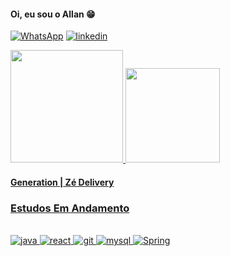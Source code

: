 #### Oi, eu sou o Allan 😁
[![WhatsApp](https://img.shields.io/badge/WhatsApp-25D366?style=for-the-badge&logo=whatsapp&logoColor=white)](https://wa.me/+5513974049540)
[![linkedin](https://img.shields.io/badge/LinkedIn-0077B5?style=for-the-badge&logo=linkedin&logoColor=white)](https://www.llinkedin.com/in/allanpires95)

<div>
  <a href="https://github.com/AllanPires95">
    <img height="180em" src="https://github-readme-stats.vercel.app/api?username=allanpires95&show_icons=true&theme=dark&include_all_commits=true&count_private=true"/>
    <img height="151em" src="https://github-readme-stats.vercel.app/api/top-langs/?username=allanpires95&layout=compact&langs_count=16&theme=dark"/>
    
####  Generation | Zé Delivery
### Estudos Em Andamento
      
<div style="display: inline_block"><br/>
    <img algin="center" alt="java" src="https://img.shields.io/badge/Java-ED8B00?style=for-the-badge&logo=java&logoColor=white" />
    <img algin="center" alt="react" src="https://img.shields.io/badge/React-20232A?style=for-the-badge&logo=react&logoColor=61DAFB" />
    <img algin="center" alt="git" src="https://img.shields.io/badge/GIT-E44C30?style=for-the-badge&logo=git&logoColor=white" />
    <img algin="center" alt="mysql" src="https://img.shields.io/badge/MySQL-00000F?style=for-the-badge&logo=mysql&logoColor=white" />
    <img algin="center" alt="Spring" src="https://img.shields.io/badge/Spring-6DB33F?style=for-the-badge&logo=spring&logoColor=white" />
</div>

